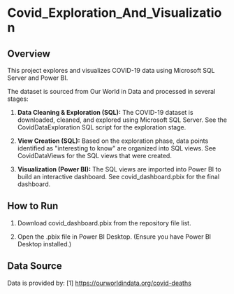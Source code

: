 # Covid_Exploration_And_Visualization
## Overview

This project explores and visualizes COVID-19 data using Microsoft SQL Server and Power BI.

The dataset is sourced from Our World in Data and processed in several stages:

1. **Data Cleaning & Exploration (SQL):**
The COVID-19 dataset is downloaded, cleaned, and explored using Microsoft SQL Server.
See the CovidDataExploration SQL script for the exploration stage.

2. **View Creation (SQL):**
Based on the exploration phase, data points identified as "interesting to know" are organized into SQL views.
See CovidDataViews for the SQL views that were created.

3. **Visualization (Power BI):**
The SQL views are imported into Power BI to build an interactive dashboard.
See covid_dashboard.pbix for the final dashboard.

## How to Run

1. Download covid_dashboard.pbix from the repository file list.

2. Open the .pbix file in Power BI Desktop.
(Ensure you have Power BI Desktop installed.)

## Data Source

Data is provided by:
[1] https://ourworldindata.org/covid-deaths

